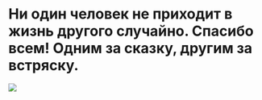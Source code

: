 # Ни один человек не приходит в жизнь другого случайно. Спасибо всем! Одним за сказку, другим за встряску.
![](https://cdn.mos.cms.futurecdn.net/z36tiyqbpJ7PYx8bafhks3.jpg)